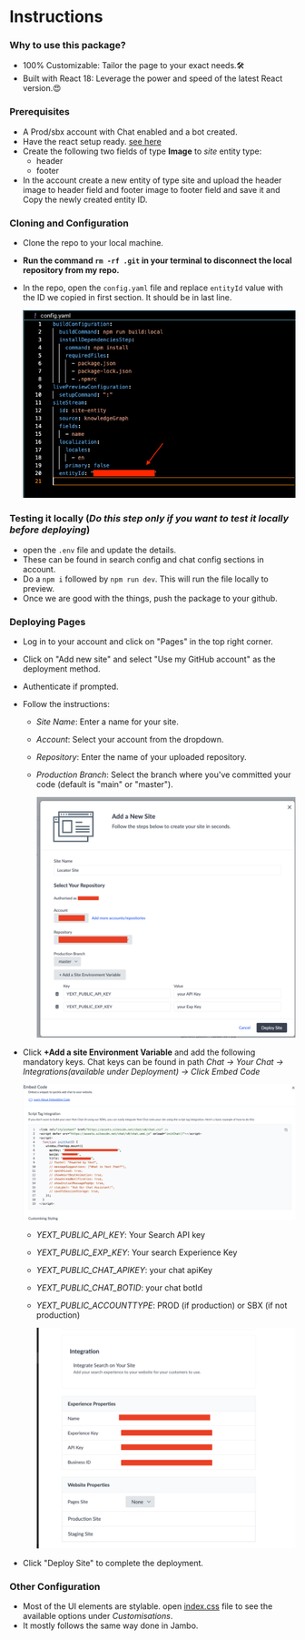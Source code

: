 # Instructions

### Why to use this package?

- 100% Customizable: Tailor the page to your exact needs.🛠️
- Built with React 18: Leverage the power and speed of the latest React version.😍

### Prerequisites

- A Prod/sbx account with Chat enabled and a bot created.
- Have the react setup ready. [see here](https://hitchhikers.yext.com/docs/pages/development-dependencies/)
- Create the following two fields of type **Image** to _site_ entity type:
  - header
  - footer
- In the account create a new entity of type site and upload the header image to header field and footer image to footer field and save it and Copy the newly created entity ID.

### Cloning and Configuration

- Clone the repo to your local machine.
- **Run the command `rm -rf .git` in your terminal to disconnect the local repository from my repo.**
- In the repo, open the `config.yaml` file and replace `entityId` value with the ID we copied in first section. It should be in last line.

  ![Yaml Config](/docImages/yamlconfig.png)

### Testing it locally (_Do this step only if you want to test it locally before deploying_)

- open the `.env` file and update the details.
- These can be found in search config and chat config sections in account.
- Do a `npm i` followed by `npm run dev`. This will run the file locally to preview.
- Once we are good with the things, push the package to your github.

### Deploying Pages

- Log in to your account and click on "Pages" in the top right corner.
- Click on "Add new site" and select "Use my GitHub account" as the deployment method.
- Authenticate if prompted.
- Follow the instructions:

  - _Site Name_: Enter a name for your site.
  - _Account_: Select your account from the dropdown.
  - _Repository_: Enter the name of your uploaded repository.
  - _Production Branch_: Select the branch where you've committed your code (default is "main" or "master").

    ![Sites Config](/docImages/sites.png)

- Click **+Add a site Environment Variable** and add the following mandatory keys. Chat keys can be found in path _Chat -> Your Chat -> Integrations(available under Deployment) -> Click Embed Code_

  ![Chat Config](/docImages/chat.png)

  - _YEXT_PUBLIC_API_KEY_: Your Search API key
  - _YEXT_PUBLIC_EXP_KEY_: Your search Experience Key
  - _YEXT_PUBLIC_CHAT_APIKEY_: your chat apiKey
  - _YEXT_PUBLIC_CHAT_BOTID_: your chat botId
  - _YEXT_PUBLIC_ACCOUNTTYPE_: PROD (if production) or SBX (if not production)

    ![Search Config](/docImages/search.png)

- Click "Deploy Site" to complete the deployment.

### Other Configuration

- Most of the UI elements are stylable. open [index.css](/src/index.css) file to see the available options under _Customisations_.
- It mostly follows the same way done in Jambo.

